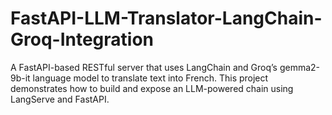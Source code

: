# FastAPI-LLM-Translator-LangChain-Groq-Integration
A FastAPI-based RESTful server that uses LangChain and Groq’s gemma2-9b-it language model to translate text into French. This project demonstrates how to build and expose an LLM-powered chain using LangServe and FastAPI.
